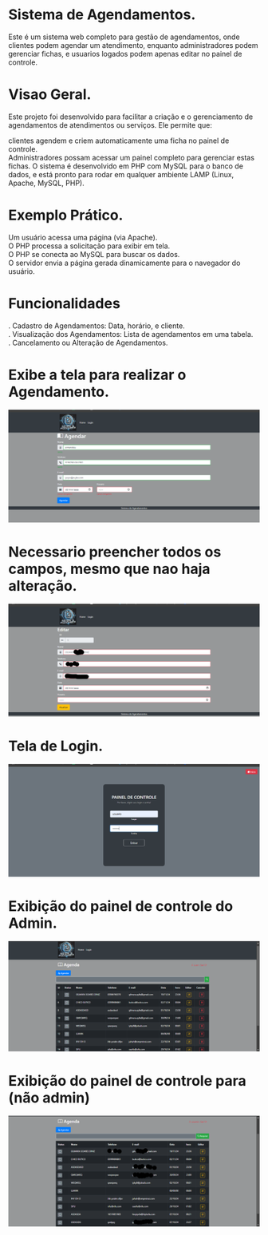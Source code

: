 # Sistema de Agendamentos.
Este é um sistema web completo para gestão de agendamentos, onde clientes podem agendar um atendimento, enquanto administradores podem gerenciar fichas, e usuarios logados podem apenas editar no painel de controle.

# Visao Geral.
Este projeto foi desenvolvido para facilitar a criação e o gerenciamento de agendamentos de atendimentos ou serviços. Ele permite que:

clientes agendem e criem automaticamente uma ficha no painel de controle.<br>
Administradores possam acessar um painel completo para gerenciar estas fichas.
O sistema é desenvolvido em PHP com MySQL para o banco de dados, e está pronto para rodar em qualquer ambiente LAMP (Linux, Apache, MySQL, PHP).

# Exemplo Prático.

Um usuário acessa uma página (via Apache).<br>
O PHP processa a solicitação para exibir em tela.<br>
O PHP se conecta ao MySQL para buscar os dados.<br>
O servidor envia a página gerada dinamicamente para o navegador do usuário.

# Funcionalidades

. Cadastro de Agendamentos: Data, horário, e cliente.<br>
. Visualização dos Agendamentos: Lista de agendamentos em uma tabela.<br>
. Cancelamento ou Alteração de Agendamentos.<br>




#   Exibe a tela para realizar o Agendamento.
![Página de Agendamentos.](prints/agendamento.png)


#    Necessario preencher todos os campos, mesmo que nao haja alteração.
![Página de Atualizaçao.](prints/atualiz.png)

 #   Tela de Login.
![Página de Atualizaçao.](prints/telalogin.png)


 #   Exibição do painel de controle do Admin.
![Página de Atualizaçao.](prints/telaadmin.png)


 #   Exibição do painel de controle para (não admin)
![Página de Atualizaçao.](prints/usuariosis.png)


 
